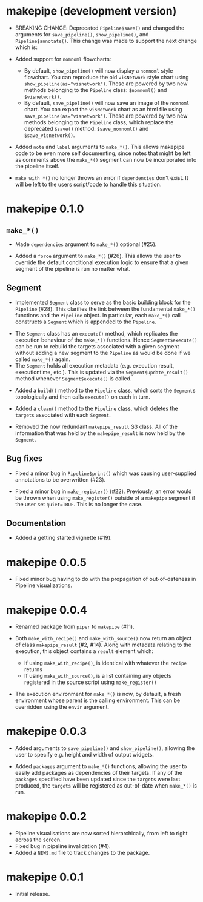 # makepipe (development version)

* BREAKING CHANGE: Deprecated `Pipeline$save()` and changed the arguments for `save_pipeline()`, `show_pipeline()`, and `Pipeline$annotate()`. This change was made to support the next change which is:

* Added support for `nomnoml` flowcharts:
  + By default, `show_pipeline()` will now display a `nomnoml` style flowchart. You can reproduce the old `visNetwork` style chart using `show_pipeline(as="visnetwork")`. These are powered by two new methods belonging to the `Pipeline` class: `$nomnoml()` and `$visnetwork()`.
  + By default, `save_pipeline()` will now save an image of the `nomnoml` chart. You can export the `visNetwork` chart as an html file using `save_pipeline(as="visnetwork")`. These are powered by two new methods belonging to the `Pipeline` class, which replace the deprecated `$save()` method: `$save_nomnoml()` and `$save_visnetwork()`.

* Added `note` and `label` arguments to `make_*()`. This allows makepipe code to be even more self documenting, since notes that might be left as comments above the `make_*()` segment can now be incorporated into the pipeline itself. 

* `make_with_*()` no longer throws an error if `dependencies` don't exist. It will be left to the users script/code to handle this situation.

# makepipe 0.1.0

## `make_*()`

* Made `dependencies` argument to `make_*()` optional (#25). 

* Added a `force` argument to `make_*()` (#26). This allows the user to override the default conditional execution logic to ensure that a given segment of the pipeline is run no matter what.

## Segment
* Implemented `Segment` class to serve as the basic building block for the `Pipeline` (#28). This clarifies the link between the fundamental `make_*()` functions and the `Pipeline` object. In particular, each `make_*()` call constructs a `Segment` which is appended to the `Pipeline`.
 + The `Segment` class has an `execute()` method, which replicates the execution behaviour of the `make_*()` functions. Hence `Segment$execute()` can be run to rebuild the targets associated with a given segment without adding a new segment to the `Pipeline` as would be done if we called `make_*()` again.
 + The `Segment` holds all execution metadata (e.g. execution result, executiontime, etc.). This is updated via the `Segment$update_result()` method whenever `Segment$execute()` is called.

* Added a `build()` method to the `Pipeline` class, which sorts the `Segment`s topologically and then calls `execute()` on each in turn. 

* Added a `clean()` method to the `Pipeline` class, which deletes the `targets` associated with each `Segment`.

* Removed the now redundant `makepipe_result` S3 class. All of the information that was held by the `makepipe_result` is now held by the `Segment`.

## Bug fixes

* Fixed a minor bug in `Pipeline$print()` which was causing user-supplied annotations to be overwritten (#23).

* Fixed a minor bug in `make_register()` (#22). Previously, an error would be thrown when using `make_register()` outside of a `makepipe` segment if the user set `quiet=TRUE`. This is no longer the case.

## Documentation

* Added a getting started vignette (#19).

# makepipe 0.0.5

* Fixed minor bug having to do with the propagation of out-of-dateness in Pipeline visualizations.

# makepipe 0.0.4

* Renamed package from `piper` to `makepipe` (#11).

* Both `make_with_recipe()` and `make_with_source()` now return an object of class `makepipe_result` (#2, #14). Along with metadata relating to the execution, this object contains a `result` element which:
  * If using `make_with_recipe()`, is identical with whatever the `recipe` returns
  * If using `make_with_source()`, is a list containing any objects registered in the source script using `make_register()`

* The execution environment for `make_*()` is now, by default, a fresh environment whose parent is the calling environment. This can be overridden using the `envir` argument.


# makepipe 0.0.3

* Added arguments to `save_pipeline()` and `show_pipeline()`, allowing the user to specify e.g. height and width of output widgets. 

* Added `packages` argument to `make_*()` functions, allowing the user to easily add packages as dependencies of their targets. If any of the `packages` specified have been updated since the `targets` were last produced, the `targets` will be registered as out-of-date when `make_*()` is run. 

# makepipe 0.0.2

* Pipeline visualisations are now sorted hierarchically, from left to right across the screen.
* Fixed bug in pipeline invalidation (#4).
* Added a `NEWS.md` file to track changes to the package.

# makepipe 0.0.1

* Initial release.
